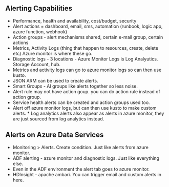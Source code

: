 
## Alerting Capabilities

* Performance, health and availability, cost/budget, security
* Alert actions = dashboard, email, sms, automation (runbook, logic app, azure function, webhook)
* Action groups - alert mechanisms shared, certain e-mail group, certain actions
* Metrics, Activity Logs (thing that happen to resources, create, delete etc) Azure monitor is where these go. 
* Diagnostic logs - 3 locations - Azure Monitor Logs is Log Analyutics. Storage Account, hub.
* Metrics and activity logs can go to azure monitor logs so can then use kusto. 
* JSON ARM can be used to create alerts. 
* Smart Groups - AI groups like alerts together so less noise. 
* Alert rule may not have action goup. you can do action rule instead of action group. 
* Service health alerts can be created and action groups used too. 
* Alert off azure monitor logs, but can then use kusto to make custom alerts. * Log analytics alerts also appear as alerts in azure monitor, they are just sourced from log analytics instead.  

## Alerts on Azure Data Services

* Monitoring > Alerts. Create condition. Just like alerts from azure monitor.
* ADF alerting - azure monitor and diagnostic logs. Just like everything else. 
* Even in the ADF environment the alert tab goes to azure monitor. 
* HDInsight - apache ambari. You can trigger email and custom alerts in here. 

